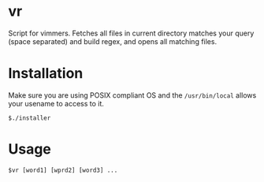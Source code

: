 vr
==========================

Script for vimmers.
Fetches all files in current directory matches
your query (space separated) and build regex,
and opens all matching files.

Installation
==========================

Make sure you are using POSIX compliant OS and
the `/usr/bin/local` allows your usename to access
to it.

```
$./installer
```

Usage
=========================

```
$vr [word1] [wprd2] [word3] ...
```


